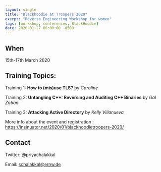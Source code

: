 ```yaml
---
layout: single
title: "Blackhoodie at Troopers 2020"
exerpt: "Reverse Engineering Workshop for women"
tags: [workshop, conferences, BlackHoodie]
date: 2020-01-27 00:00:00 -0500
---
```

## When
15th-17th March 2020

## Training Topics:

Training 1: **How to (mis)use TLS?** by *Caroline* 

Training 2: **Untangling C++: Reversing and Auditing C++ Binaries** by *Gal Zaban*

Training 3: **Attacking Active Directory** by *Kelly Villanueva*

More info about the event and registration : https://insinuator.net/2020/01/blackhoodietroopers-2020/

## Contact
Twitter: @priyachalakkal

Email: schalakkal@ernw.de
